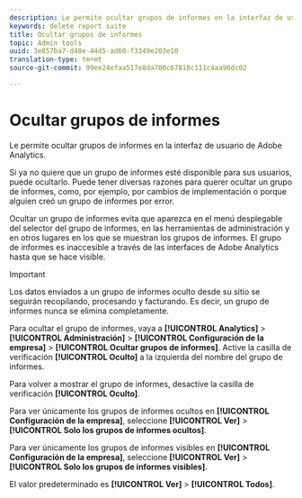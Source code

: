 ```yaml
---
description: Le permite ocultar grupos de informes en la interfaz de usuario de Adobe Analytics.
keywords: delete report suite
title: Ocultar grupos de informes
topic: Admin tools
uuid: 3e857ba7-d48e-44d5-ad60-f3349e203e10
translation-type: tm+mt
source-git-commit: 99ee24efaa517e8da700c67818c111c4aa90dc02

---
```



# Ocultar grupos de informes

Le permite ocultar grupos de informes en la interfaz de usuario de Adobe Analytics.

Si ya no quiere que un grupo de informes esté disponible para sus usuarios, puede ocultarlo. Puede tener diversas razones para querer ocultar un grupo de informes, como, por ejemplo, por cambios de implementación o porque alguien creó un grupo de informes por error.

Ocultar un grupo de informes evita que aparezca en el menú desplegable del selector del grupo de informes, en las herramientas de administración y en otros lugares en los que se muestran los grupos de informes. El grupo de informes es inaccesible a través de las interfaces de Adobe Analytics hasta que se hace visible.

>[!IMPORTANT]
>
>Los datos enviados a un grupo de informes oculto desde su sitio se seguirán recopilando, procesando y facturando. Es decir, un grupo de informes nunca se elimina completamente.

Para ocultar el grupo de informes, vaya a **[!UICONTROL Analytics]** &gt; **[!UICONTROL Administración]** &gt; **[!UICONTROL Configuración de la empresa]** &gt; **[!UICONTROL Ocultar grupos de informes]**. Active la casilla de verificación **[!UICONTROL Oculto]** a la izquierda del nombre del grupo de informes.

Para volver a mostrar el grupo de informes, desactive la casilla de verificación **[!UICONTROL Oculto]**.

Para ver únicamente los grupos de informes ocultos en **[!UICONTROL Configuración de la empresa]**, seleccione **[!UICONTROL Ver]** &gt; **[!UICONTROL Solo los grupos de informes ocultos]**.

Para ver únicamente los grupos de informes visibles en **[!UICONTROL Configuración de la empresa]**, seleccione **[!UICONTROL Ver]** &gt; **[!UICONTROL Solo los grupos de informes visibles]**.

El valor predeterminado es **[!UICONTROL Ver]** &gt; **[!UICONTROL Todos]**.
